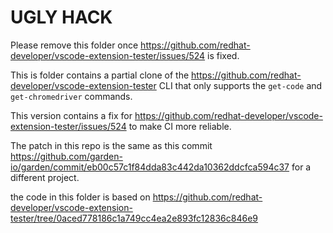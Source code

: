 # UGLY HACK

Please remove this folder once https://github.com/redhat-developer/vscode-extension-tester/issues/524 is fixed.

This is folder contains a partial clone of the https://github.com/redhat-developer/vscode-extension-tester CLI that only supports the `get-code` and `get-chromedriver` commands.

This version contains a fix for https://github.com/redhat-developer/vscode-extension-tester/issues/524 to make CI more reliable.

The patch in this repo is the same as this commit https://github.com/garden-io/garden/commit/eb00c57c1f84dda83c442da10362ddcfca594c37 for a different project.

the code in this folder is based on https://github.com/redhat-developer/vscode-extension-tester/tree/0aced778186c1a749cc4ea2e893fc12836c846e9

